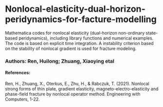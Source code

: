 # Nonlocal-elasticity-dual-horizon-peridynamics-for-facture-modelling
Mathematica codes for nonlocal elasticity (dual-horizon non-ordinary state-based peridynamics), including library functions and numerical examples. The code is based on explicit time integration. A instability criterion based on the stability of nonlocal gradient is used for fracture modeling.

### Authors: Ren, Huilong; Zhuang, Xiaoying etal
#### References:
Ren, H., Zhuang, X., Oterkus, E., Zhu, H., & Rabczuk, T. (2021). Nonlocal strong forms of thin plate, gradient elasticity, magneto-electro-elasticity and phase-field fracture by nonlocal operator method. Engineering with Computers, 1-22.
